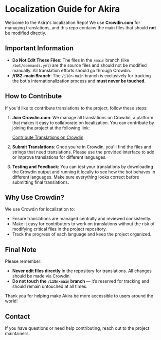 # Localization Guide for Akira

Welcome to the Akira's localization Repo! We use **Crowdin.com** for managing translations, and this repo contains the main files that should **not** be modified directly.

## Important Information

- **Do Not Edit These Files**: The files in the `/main` branch (like `/bot/commands.yml`) are the source files and should not be modified manually. All translation efforts should go through Crowdin.
- **/i182-main Branch**: The `/i18n-main` branch is exclusively for tracking the bot's internationalization process and **must never be touched**.

## How to Contribute

If you'd like to contribute translations to the project, follow these steps:

1. **Join Crowdin.com**: We manage all translations on Crowdin, a platform that makes it easy to collaborate on localization. You can contribute by joining the project at the following link:

   [Contribute Translations on Crowdin](https://crowdin.com/project/lynnuxdevAkira)

2. **Submit Translations**: Once you're in Crowdin, you'll find the files and strings that need translations. Please use the provided interface to add or improve translations for different languages.

3. **Testing and Feedback**: You can test your translations by downloading the Crowdin output and running it locally to see how the bot behaves in different languages. Make sure everything looks correct before submitting final translations.

## Why Use Crowdin?

We use Crowdin for localization to:
- Ensure translations are managed centrally and reviewed consistently.
- Make it easy for contributors to work on translations without the risk of modifying critical files in the project repository.
- Track the progress of each language and keep the project organized.

## Final Note

Please remember:
- **Never edit files directly** in the repository for translations. All changes should be made via Crowdin.
- **Do not touch the `/i18n-main` branch** — it’s reserved for tracking and should remain untouched at all times.

Thank you for helping make Akira be more accessible to users around the world!

## Contact

If you have questions or need help contributing, reach out to the project maintainers.
